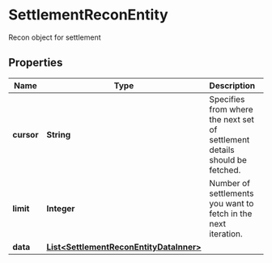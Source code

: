 

# SettlementReconEntity

Recon object for settlement

## Properties

| Name | Type | Description | Notes |
|------------ | ------------- | ------------- | -------------|
|**cursor** | **String** | Specifies from where the next set of settlement details should be fetched. |  [optional] |
|**limit** | **Integer** | Number of settlements you want to fetch in the next iteration. |  [optional] |
|**data** | [**List&lt;SettlementReconEntityDataInner&gt;**](SettlementReconEntityDataInner.md) |  |  [optional] |



